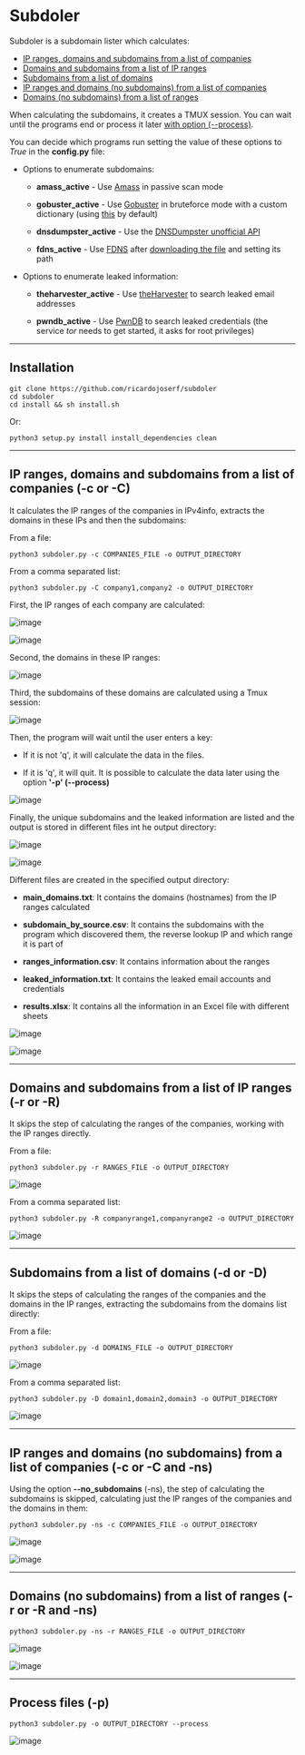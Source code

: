 # Subdoler

Subdoler is a subdomain lister which calculates:

- [IP ranges, domains and subdomains from a list of companies](#1)
- [Domains and subdomains from a list of IP ranges](#2)
- [Subdomains from a list of domains](#3)
- [IP ranges and domains (no subdomains) from a list of companies](#4) 
- [Domains (no subdomains) from a list of ranges](#5)


When calculating the subdomains, it creates a TMUX session. You can wait until the programs end or process it later [with option (--process)](#6).

You can decide which programs run setting the value of these options to *True* in the **config.py** file:

* Options to enumerate subdomains:

    * **amass_active** - Use [Amass](https://github.com/OWASP/Amass) in passive scan mode

    * **gobuster_active** - Use [Gobuster](https://github.com/OJ/gobuster) in bruteforce mode with a custom dictionary (using [this](https://github.com/danielmiessler/SecLists) by default)

    * **dnsdumpster_active** - Use the [DNSDumpster unofficial API](https://github.com/PaulSec/API-dnsdumpster.com)

    * **fdns_active** - Use [FDNS](https://opendata.rapid7.com/sonar.fdns_v2/) after [downloading the file](https://opendata.rapid7.com/sonar.fdns_v2/) and setting its path

* Options to enumerate leaked information:

    * **theharvester_active** - Use [theHarvester](https://github.com/laramies/theHarvester) to search leaked email addresses

    * **pwndb_active** - Use [PwnDB](https://github.com/davidtavarez/pwndb) to search leaked credentials (the service *tor* needs to get started, it asks for root privileges)

---------------------------------------------

## Installation

```
git clone https://github.com/ricardojoserf/subdoler
cd subdoler
cd install && sh install.sh
```
Or:

```
python3 setup.py install install_dependencies clean
```

---------------------------------------------

##  <a name="1"></a>IP ranges, domains and subdomains from a list of companies (**-c** or **-C**)

It calculates the IP ranges of the companies in IPv4info, extracts the domains in these IPs and then the subdomains: 

From a file:

```
python3 subdoler.py -c COMPANIES_FILE -o OUTPUT_DIRECTORY 
```

From a comma separated list:

```
python3 subdoler.py -C company1,company2 -o OUTPUT_DIRECTORY 
```

First, the IP ranges of each company are calculated:

![image](images/image0.jpg)

![image](images/image14.jpg)

Second, the domains in these IP ranges:

![image](images/image1.jpg)

Third, the subdomains of these domains are calculated using a Tmux session:

![image](images/image2.jpg)

Then, the program will wait until the user enters a key:

- If it is not 'q', it will calculate the data in the files.

- If it is 'q', it will quit. It is possible to calculate the data later using the option **'-p' (--process)**

![image](images/image2_5.jpg)


Finally, the unique subdomains and the leaked information are listed and the output is stored in different files int he output directory:

![image](images/image2_8.jpg)


![image](images/image3.jpg)


Different files are created in the specified output directory:

- **main_domains.txt**: It contains the domains (hostnames) from the IP ranges calculated

- **subdomain_by_source.csv**: It contains the subdomains with the program which discovered them, the reverse lookup IP and which range it is part of

- **ranges_information.csv**: It contains information about the ranges

- **leaked_information.txt**: It contains the leaked email accounts and credentials

- **results.xlsx**: It contains all the information in an Excel file with different sheets


![image](images/image3_5.jpg)

![image](images/image5.jpg)


---------------------------------------------

##  <a name="2"></a>Domains and subdomains from a list of IP ranges (**-r** or **-R**)


It skips the step of calculating the ranges of the companies, working with the IP ranges directly.

From a file:

```
python3 subdoler.py -r RANGES_FILE -o OUTPUT_DIRECTORY 
```

![image](images/image7.jpg)


From a comma separated list:

```
python3 subdoler.py -R companyrange1,companyrange2 -o OUTPUT_DIRECTORY 
```

![image](images/image15.jpg)

---------------------------------------------

## <a name="3"></a>Subdomains from a list of domains (**-d** or **-D**)


It skips the steps of calculating the ranges of the companies and the domains in the IP ranges, extracting the subdomains from the domains list directly:

From a file:

```
python3 subdoler.py -d DOMAINS_FILE -o OUTPUT_DIRECTORY 
```

![image](images/image8.jpg)


From a comma separated list:

```
python3 subdoler.py -D domain1,domain2,domain3 -o OUTPUT_DIRECTORY 
```

![image](images/image17.jpg)


----------------------------------------------

## <a name="4"></a>IP ranges and domains (no subdomains) from a list of companies (**-c** or **-C** and **-ns**)

Using the option **--no_subdomains** (-ns), the step of calculating the subdomains is skipped, calculating just the IP ranges of the companies and the domains in them:

```
python3 subdoler.py -ns -c COMPANIES_FILE -o OUTPUT_DIRECTORY
```

![image](images/image9.jpg)

![image](images/image10.jpg)


---------------------------------------------

## <a name="5"></a>Domains (no subdomains) from a list of ranges (**-r** or **-R** and **-ns**)

```
python3 subdoler.py -ns -r RANGES_FILE -o OUTPUT_DIRECTORY 
```

![image](images/image11.jpg)

![image](images/image12.jpg)

----------------------------------------------

## <a name="6"></a>Process files (**-p**)

```
python3 subdoler.py -o OUTPUT_DIRECTORY --process
```

![image](images/image18.jpg)